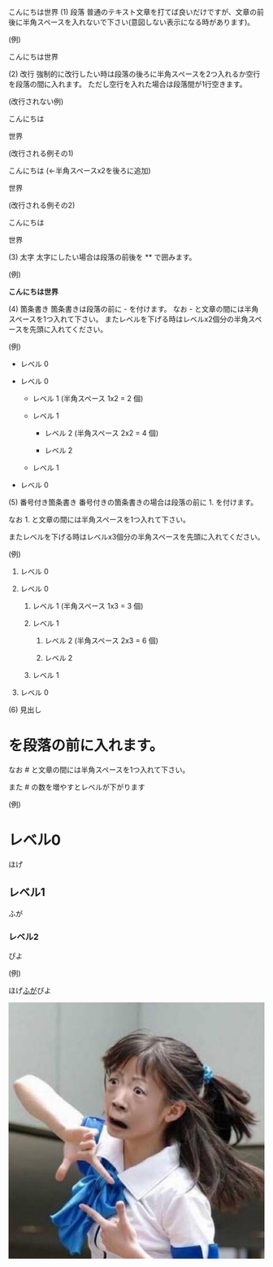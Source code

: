 こんにちは世界
(1) 段落
普通のテキスト文章を打てば良いだけですが、文章の前後に半角スペースを入れないで下さい(意図しない表示になる時があります)。

(例)  

こんにちは世界

(2) 改行
強制的に改行したい時は段落の後ろに半角スペースを2つ入れるか空行を段落の間に入れます。
ただし空行を入れた場合は段落間が1行空きます。

(改行されない例)

こんにちは

世界

(改行される例その1)

こんにちは  (←半角スペースx2を後ろに追加)

世界

(改行される例その2)

こんにちは

世界

(3) 太字
太字にしたい場合は段落の前後を ** で囲みます。

(例)  

**こんにちは世界**

(4) 箇条書き
箇条書きは段落の前に - を付けます。
なお - と文章の間には半角スペースを1つ入れて下さい。
またレベルを下げる時はレベルx2個分の半角スペースを先頭に入れてください。

(例)  



- レベル 0

- レベル 0

  - レベル 1 (半角スペース 1x2 = 2 個)

  - レベル 1

    - レベル 2 (半角スペース 2x2 = 4 個)

    - レベル 2

  - レベル 1

- レベル 0

(5) 番号付き箇条書き
番号付きの箇条書きの場合は段落の前に 1. を付けます。

なお 1. と文章の間には半角スペースを1つ入れて下さい。

またレベルを下げる時はレベルx3個分の半角スペースを先頭に入れてください。

(例)  



1. レベル 0

1. レベル 0

   1. レベル 1 (半角スペース 1x3 = 3 個)

   1. レベル 1

      1. レベル 2 (半角スペース 2x3 = 6 個)

      1. レベル 2

   1. レベル 1

1. レベル 0

(6) 見出し
# を段落の前に入れます。

なお # と文章の間には半角スペースを1つ入れて下さい。

また # の数を増やすとレベルが下がります

(例)  

# レベル0

ほげ

## レベル1

ふが

### レベル2

ぴよ

(例)  

ほげ[ふが](https://kamo-kurage.jp/)ぴよ

![ほげ](./hoge.png)